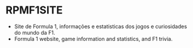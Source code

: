 # RPMF1SITE
- Site de Formula 1, informações e estatisticas dos jogos e curiosidades do mundo da F1.
- Formula 1 website, game information and statistics, and F1 trivia.
